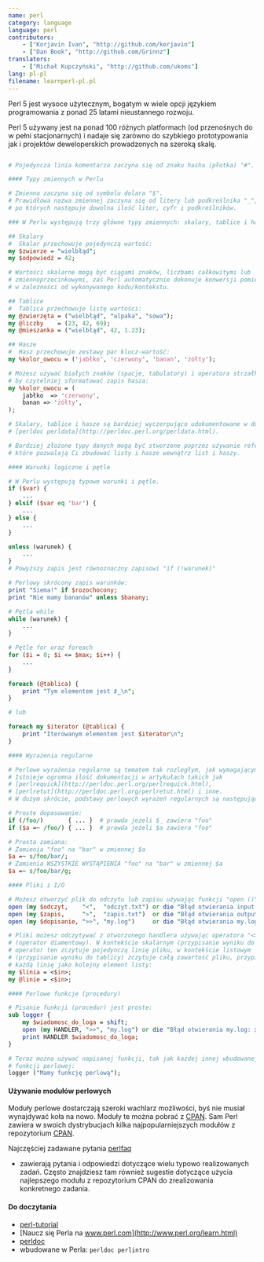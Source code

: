```yaml
---
name: perl
category: language
language: perl
contributors:
    - ["Korjavin Ivan", "http://github.com/korjavin"]
    - ["Dan Book", "http://github.com/Grinnz"]
translators:
    - ["Michał Kupczyński", "http://github.com/ukoms"]
lang: pl-pl
filename: learnperl-pl.pl
---
```


Perl 5 jest wysoce użytecznym, bogatym w wiele opcji językiem programowania
z ponad 25 latami nieustannego rozwoju.

Perl 5 używany jest na ponad 100 różnych platformach (od przenośnych do w
pełni stacjonarnych) i nadaje się zarówno do szybkiego prototypowania jak
i projektów deweloperskich prowadzonych na szeroką skalę.

```perl

# Pojedyncza linia komentarza zaczyna się od znaku hasha (płotka) "#".

#### Typy zmiennych w Perlu

# Zmienna zaczyna się od symbolu dolara "$".
# Prawidłowa nazwa zmiennej zaczyna się od litery lub podkreślnika "_",
# po których następuje dowolna ilość liter, cyfr i podkreślników.

### W Perlu występują trzy główne typy zmiennych: skalary, tablice i hasze.

## Skalary
#  Skalar przechowuje pojedynczą wartość:
my $zwierze = "wielbłąd";
my $odpowiedź = 42;

# Wartości skalarne mogą być ciągami znaków, liczbami całkowitymi lub
# zmiennoprzecinkowymi, zaś Perl automatycznie dokonuje konwersji pomiędzy nimi,
# w zależności od wykonywanego kodu/kontekstu.

## Tablice
#  Tablica przechowuje listę wartości:
my @zwierzęta = ("wielbłąd", "alpaka", "sowa");
my @liczby    = (23, 42, 69);
my @mieszanka = ("wielbłąd", 42, 1.23);

## Hasze
#  Hasz przechowuje zestawy par klucz-wartość:
my %kolor_owocu = ('jabłko', 'czerwony', 'banan', 'żółty');

# Możesz używać białych znaków (spacje, tabulatory) i operatora strzałki "=>"
# by czytelniej sformatować zapis hasza:
my %kolor_owocu = (
    jabłko  => 'czerwony',
    banan => 'żółty',
);

# Skalary, tablice i hasze są bardziej wyczerpująco udokumentowane w dokumencie
# [perldoc perldata](http://perldoc.perl.org/perldata.html).

# Bardziej złożone typy danych mogą być stworzone poprzez używanie referencji,
# które pozwalają Ci zbudować listy i hasze wewnątrz list i haszy.

#### Warunki logiczne i pętle

# W Perlu występują typowe warunki i pętle.
if ($var) {
    ...
} elsif ($var eq 'bar') {
    ...
} else {
    ...
}

unless (warunek) {
    ...
}
# Powyższy zapis jest równoznaczny zapisowi "if (!warunek)"

# Perlowy skrócony zapis warunków:
print "Siema!" if $rozochocony;
print "Nie mamy bananów" unless $banany;

# Pętla while
while (warunek) {
    ...
}

# Pętle for oraz foreach
for ($i = 0; $i <= $max; $i++) {
    ...
}

foreach (@tablica) {
    print "Tym elementem jest $_\n";
}

# lub

foreach my $iterator (@tablica) {
    print "Iterowanym elementem jest $iterator\n";
}

#### Wyrażenia regularne

# Perlowe wyrażenia regularne są tematem tak rozległym, jak wymagającym.
# Istnieje ogromna ilość dokumentacji w artykułach takich jak
# [perlrequick](http://perldoc.perl.org/perlrequick.html),
# [perlretut](http://perldoc.perl.org/perlretut.html) i inne.
# W dużym skrócie, podstawy perlowych wyrażeń regularnych są następujące:

# Proste dopasowanie:
if (/foo/)       { ... }  # prawda jeżeli $_ zawiera "foo"
if ($a =~ /foo/) { ... }  # prawda jeżeli $a zawiera "foo"

# Prosta zamiana:
# Zamienia "foo" na "bar" w zmiennej $a
$a =~ s/foo/bar/;
# Zamienia WSZYSTKIE WYSTĄPIENIA "foo" na "bar" w zmiennej $a
$a =~ s/foo/bar/g;

#### Pliki i I/O

# Możesz otworzyć plik do odczytu lub zapisu używając funkcji "open ()".
open (my $odczyt,    "<",  "odczyt.txt") or die "Błąd otwierania input.txt: $!";
open (my $zapis,     ">",  "zapis.txt")  or die "Błąd otwierania output.txt: $!";
open (my $dopisanie, ">>", "my.log")     or die "Błąd otwierania my.log: $!";

# Pliki możesz odczytywać z otworzonego handlera używając operatora "<>"
# (operator diamentowy). W kontekście skalarnym (przypisanie wyniku do skalara)
# operator ten zczytuje pojedynczą linię pliku, w kontekście listowym
# (przypisanie wyniku do tablicy) zczytuje całą zawartość pliku, przypisując
# każdą linię jako kolejny element listy:
my $linia = <$in>;
my @linie = <$in>;

#### Perlowe funkcje (procedury)

# Pisanie funkcji (procedur) jest proste:
sub logger {
    my $wiadomosc_do_loga = shift;
    open (my HANDLER, ">>", "my.log") or die "Błąd otwierania my.log: $!";
    print HANDLER $wiadomosc_do_loga;
}

# Teraz można używać napisanej funkcji, tak jak każdej innej wbudowanej
# funkcji perlowej:
logger ("Mamy funkcję perlową");

```

#### Używanie modułów perlowych

Moduły perlowe dostarczają szeroki wachlarz możliwości, byś nie musiał
wynajdywać koła na nowo. Moduły te można pobrać z [CPAN](http://www.cpan.org).
Sam Perl zawiera w swoich dystrybucjach kilka najpopularniejszych modułów
z repozytorium [CPAN](http://www.cpan.org).

Najczęściej zadawane pytania [perlfaq](http://perldoc.perl.org/perlfaq.html)
- zawierają pytania i odpowiedzi dotyczące wielu typowo realizowanych zadań.
Często znajdziesz tam również sugestie dotyczące użycia najlepszego modułu
z repozytorium CPAN do zrealizowania konkretnego zadania.


#### Do doczytania

 - [perl-tutorial](http://perl-tutorial.org/)
 - [Naucz się Perla na www.perl.com](http://www.perl.org/learn.html)
 - [perldoc](http://perldoc.perl.org/)
 - wbudowane w Perla: `perldoc perlintro`

